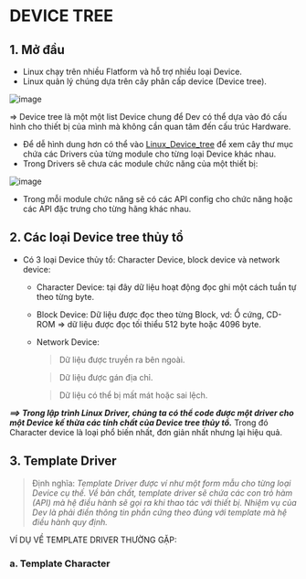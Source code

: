 # DEVICE TREE
## 1. Mở đầu
- Linux chạy trên nhiều Flatform và hỗ trợ nhiều loại Device.
- Linux quản lý chúng dựa trên cây phân cấp device (Device tree).

![image](https://github.com/4ndykhang99/Hoc_Hanh_Cac_Kieu/assets/78153591/32916477-9847-4124-bc04-3f7cff2feaab)

=> Device tree là một một list Device chung để Dev có thể dựa vào đó cấu hình cho thiết bị của mình mà không cần quan tâm đến cấu trúc Hardware.

- Để dễ hình dung hơn có thể vào [Linux_Device_tree](https://elixir.bootlin.com/linux/v6.5.9/source/drivers) để xem cây thư mục chứa các Drivers của từng module cho từng loại Device khác nhau.
- Trong Drivers sẽ chưa các module chức năng của một thiết bị:

![image](https://github.com/4ndykhang99/Hoc_Hanh_Cac_Kieu/assets/78153591/0f159880-a09a-46d0-b946-6a5626cd048a)  

- Trong mỗi module chức năng sẽ có các API config cho chức năng hoặc các API đặc trưng cho từng hãng khác nhau.
## 2. Các loại Device tree thủy tổ
- Có 3 loại Device thủy tổ: Character Device, block device và network device:

  - Character Device: tại đây dữ liệu hoạt động đọc ghi một cách tuần tự theo từng byte.
  - Block Device: Dữ liệu được đọc theo từng Block, vd: Ổ cứng, CD-ROM => dữ liệu được đọc tối thiểu 512 byte hoặc 4096 byte.
  - Network Device:

    > Dữ liệu được truyền ra bên ngoài.
    
    > Dữ liệu được gán địa chỉ.
    
    > Dữ liệu có thể bị mất mát hoặc sai lệch.

***==> Trong lập trình Linux Driver, chúng ta có thể code được một driver cho một Device kế thừa các tính chất của Device tree thủy tổ.*** Trong đó Character device là loại phổ biến nhất, đơn giản nhất nhưng lại hiệu quả.
## 3. Template Driver
>Định nghĩa: *Template Driver được ví như một form mẫu cho từng loại Device cụ thế. Về bản chất, template driver sẽ chứa các con trỏ hàm (API) mà hệ điều hành sẽ gọi ra khi thao tác với thiết bị. Nhiệm vụ của Dev là phải điền thông tin phần cứng theo đúng với template mà hệ điều hành quy định.*

VÍ DỤ VỀ TEMPLATE DRIVER THƯỜNG GẶP:
  ### a. Template Character

